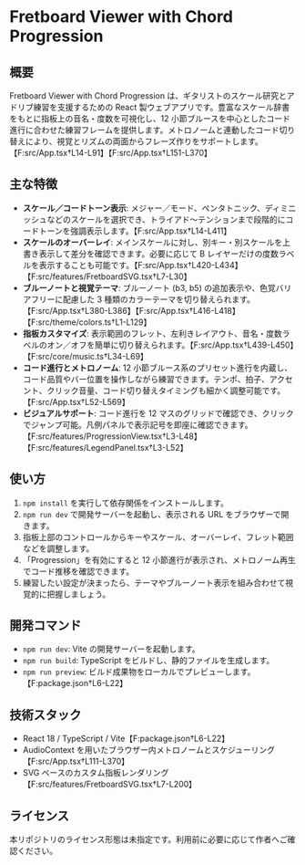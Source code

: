 # Fretboard Viewer with Chord Progression

## 概要
Fretboard Viewer with Chord Progression は、ギタリストのスケール研究とアドリブ練習を支援するための React 製ウェブアプリです。豊富なスケール辞書をもとに指板上の音名・度数を可視化し、12 小節ブルースを中心としたコード進行に合わせた練習フレームを提供します。メトロノームと連動したコード切り替えにより、視覚とリズムの両面からフレーズ作りをサポートします。【F:src/App.tsx†L14-L91】【F:src/App.tsx†L151-L370】

## 主な特徴
- **スケール／コードトーン表示**: メジャー／モード、ペンタトニック、ディミニッシュなどのスケールを選択でき、トライアド〜テンションまで段階的にコードトーンを強調表示します。【F:src/App.tsx†L14-L411】
- **スケールのオーバーレイ**: メインスケールに対し、別キー・別スケールを上書き表示して差分を確認できます。必要に応じて B レイヤーだけの度数ラベルを表示することも可能です。【F:src/App.tsx†L420-L434】【F:src/features/FretboardSVG.tsx†L7-L30】
- **ブルーノートと視覚テーマ**: ブルーノート (b3, b5) の追加表示や、色覚バリアフリーに配慮した 3 種類のカラーテーマを切り替えられます。【F:src/App.tsx†L380-L386】【F:src/App.tsx†L416-L418】【F:src/theme/colors.ts†L1-L129】
- **指板カスタマイズ**: 表示範囲のフレット、左利きレイアウト、音名・度数ラベルのオン／オフを簡単に切り替えられます。【F:src/App.tsx†L439-L450】【F:src/core/music.ts†L34-L69】
- **コード進行とメトロノーム**: 12 小節ブルース系のプリセット進行を内蔵し、コード品質やバー位置を操作しながら練習できます。テンポ、拍子、アクセント、クリック音量、コード切り替えタイミングも細かく調整可能です。【F:src/App.tsx†L52-L569】
- **ビジュアルサポート**: コード進行を 12 マスのグリッドで確認でき、クリックでジャンプ可能。凡例パネルで表示記号を即座に確認できます。【F:src/features/ProgressionView.tsx†L3-L48】【F:src/features/LegendPanel.tsx†L3-L52】

## 使い方
1. `npm install` を実行して依存関係をインストールします。
2. `npm run dev` で開発サーバーを起動し、表示される URL をブラウザーで開きます。
3. 指板上部のコントロールからキーやスケール、オーバーレイ、フレット範囲などを調整します。
4. 「Progression」を有効にすると 12 小節進行が表示され、メトロノーム再生でコード推移を確認できます。
5. 練習したい設定が決まったら、テーマやブルーノート表示を組み合わせて視覚的に把握しましょう。

## 開発コマンド
- `npm run dev`: Vite の開発サーバーを起動します。
- `npm run build`: TypeScript をビルドし、静的ファイルを生成します。
- `npm run preview`: ビルド成果物をローカルでプレビューします。【F:package.json†L6-L22】

## 技術スタック
- React 18 / TypeScript / Vite【F:package.json†L6-L22】
- AudioContext を用いたブラウザー内メトロノームとスケジューリング【F:src/App.tsx†L111-L370】
- SVG ベースのカスタム指板レンダリング【F:src/features/FretboardSVG.tsx†L7-L200】

## ライセンス
本リポジトリのライセンス形態は未指定です。利用前に必要に応じて作者へご確認ください。
